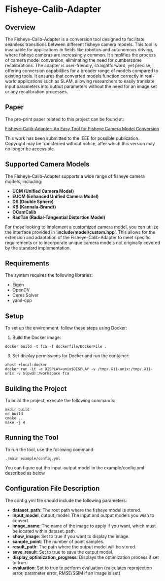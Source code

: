 # Fisheye-Calib-Adapter

## Overview
The Fisheye-Calib-Adapter is a conversion tool designed to facilitate seamless transitions between different fisheye camera models. This tool is invaluable for applications in fields like robotics and autonomous driving, where fisheye cameras are increasingly common. It simplifies the process of camera model conversion, eliminating the need for cumbersome recalibrations. The adapter is user-friendly, straightforward, yet precise, offering conversion capabilities for a broader range of models compared to existing tools. It ensures that converted models function correctly in real-world applications such as SLAM, allowing researchers to easily translate input parameters into output parameters without the need for an image set or any recalibration processes.

## Paper

The pre-print paper related to this project can be found at: 

[Fisheye-Calib-Adapter: An Easy Tool for Fisheye Camera Model Conversion](https://arxiv.org/abs/2407.12405)

This work has been submitted to the IEEE for possible publication. Copyright may be transferred without notice, after which this version may no longer be accessible.

## Supported Camera Models
The Fisheye-Calib-Adapter supports a wide range of fisheye camera models, including:

- **UCM (Unified Camera Model)**
- **EUCM (Enhanced Unified Camera Model)**
- **DS (Double Sphere)**
- **KB (Kannala-Brandt)**
- **OCamCalib**
- **RadTan (Radial-Tangential Distortion Model)**

For those looking to implement a customized camera model, you can utilize the interface provided in '**include/model/custom.hpp**'. This allows for the extension and adaptation of the Fisheye-Calib-Adapter to meet specific requirements or to incorporate unique camera models not originally covered by the standard implementation.

## Requirements
The system requires the following libraries:

- Eigen
- OpenCV
- Ceres Solver
- yaml-cpp

## Setup
To set up the environment, follow these steps using Docker:

1. Build the Docker image:
   
```
docker build -t fca -f dockerfile/DockerFile .
```

3. Set display permissions for Docker and run the container:

```
xhost +local:docker
docker run -it -e DISPLAY=unix$DISPLAY -v /tmp/.X11-unix:/tmp/.X11-unix -v $(pwd):/workspace fca
```

## Building the Project
To build the project, execute the following commands:
```
mkdir build
cd build
cmake ..
make -j 4
```
## Running the Tool
To run the tool, use the following command:
```
./main example/config.yml
```

You can figure out the input-output model in the example/config.yml described as below

## Configuration File Description
The config.yml file should include the following parameters:

- **dataset_path**: The root path where the fisheye model is stored.
- **input_model**, output_model: The input and output models you wish to convert.
- **image_name**: The name of the image to apply if you want, which must be located within dataset_path.
- **show_image**: Set to true if you want to display the image.
- **sample_point**: The number of point samples.
- **result_path**: The path where the output model will be stored.
- **save_result**: Set to true to save the output model.
- **display_optimization_progress**: Displays the optimization process if set to true.
- **evaluation**: Set to true to perform evaluation (calculates reprojection error, parameter error, RMSE/SSIM if an image is set).
